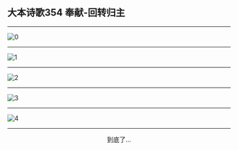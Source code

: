 
## 大本诗歌354 奉献-回转归主
        
<div id="aplayer0"></div>

---

<img alt="0" data-original="/data/d0354/0.png">

---

<img alt="1" data-original="/data/d0354/1.png">

---

<img alt="2" data-original="/data/d0354/2.png">

---

<img alt="3" data-original="/data/d0354/3.png">

---

<img alt="4" data-original="/data/d0354/4.png">

---

<p style="text-align: center">到底了...</p>

<script src="/js/dist-view.js"></script>

<script>
MAIN.id = 'd0354';
        
const ap0 = new APlayer({
    container: document.getElementById('aplayer0'),
    volume: 1,
    loop: 'none',
    preload: 'none',
    audio: [{
        name: '大本诗歌354.mp3',
        artist: '大本诗歌',
        url: 'https://res.wx.qq.com/voice/getvoice?mediaid=MzI0NTk3MDM5M18yMjQ3NDkxODQ4',
        cover: '/favicon'
    }]
});
</script>
